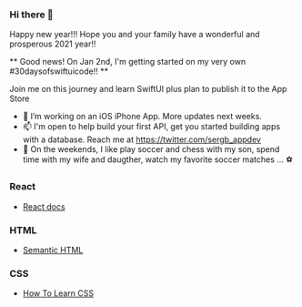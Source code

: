 ### Hi there 👋

Happy new year!!! Hope you and your family have a wonderful and prosperous 2021 year!!

** Good news! On Jan 2nd, I'm getting started on my very own #30daysofswiftuicode!! **

Join me on this journey and learn SwiftUI plus plan to publish it to the App Store

- 🌱 I’m working on an iOS iPhone App. More updates next weeks.
- 📫 I'm open to help build your first API, get you started building apps with a database. Reach me at https://twitter.com/sergb_appdev
- 💬 On the weekends, I like play soccer and chess with my son, spend time with my wife and daugther, watch my favorite soccer matches ... ⚽️

### React

- [React docs](https://reactjs.org/docs/getting-started.html)

### HTML

- [Semantic HTML](https://internetingishard.com/html-and-css/semantic-html/)

### CSS

- [How To Learn CSS](https://www.smashingmagazine.com/2019/01/how-to-learn-css/)

<!--
**sdbeng/sdbeng** is a ✨ _special_ ✨ repository because its `README.md` (this file) appears on your GitHub profile.

Here are some ideas to get you started:

- 🔭 I’m currently working on ...
- 🌱 I’m currently learning ...
- 👯 I’m looking to collaborate on ...
- 🤔 I’m looking for help with ...
- 💬 Ask me about ...
- 📫 How to reach me: ...
- 😄 Pronouns: ...
- ⚡ Fun fact: ...
-->


